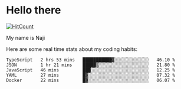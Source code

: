 # Hello there

[![HitCount](http://hits.dwyl.com/na-ji/na-ji.svg)](https://youtu.be/dQw4w9WgXcQ)

My name is Naji

Here are some real time stats about my coding habits:

<!--START_SECTION:waka-->
```text
TypeScript   2 hrs 53 mins   ███████████▓░░░░░░░░░░░░░   46.10 % 
JSON         1 hr 21 mins    █████▒░░░░░░░░░░░░░░░░░░░   21.80 % 
JavaScript   46 mins         ███░░░░░░░░░░░░░░░░░░░░░░   12.25 % 
YAML         27 mins         █▓░░░░░░░░░░░░░░░░░░░░░░░   07.32 % 
Docker       22 mins         █▓░░░░░░░░░░░░░░░░░░░░░░░   06.07 % 
```
<!--END_SECTION:waka-->
